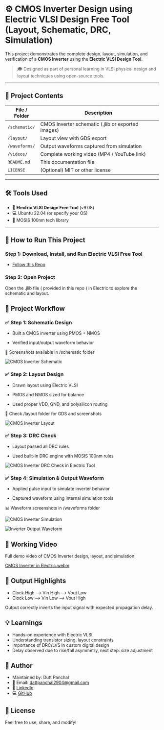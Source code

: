 # ⚙️ CMOS Inverter Design using Electric VLSI Design Free Tool (Layout, Schematic, DRC, Simulation)

This project demonstrates the complete design, layout, simulation, and verification of a **CMOS Inverter** using the **Electric VLSI Design Tool**.

> 🎓 Designed as part of personal learning in VLSI physical design and layout techniques using open-source tools.

---

## 📂 Project Contents

| File / Folder | Description |
|---------------|-------------|
| `/schematic/` | CMOS Inverter schematic (.jlib or exported images) |
| `/layout/` | Layout view with GDS export |
| `/waveforms/` | Output waveforms captured from simulation |
| `/videos/` | Complete working video (MP4 / YouTube link) |
| `README.md` | This documentation file |
| `LICENSE` | (Optional) MIT or other license |

---

## 🛠️ Tools Used

- 🧰 **Electric VLSI Design Free Tool** (v9.08)
- 💻 Ubuntu 22.04 (or specify your OS)
- 🧪 MOSIS 100nm tech library

---

## 🚀 How to Run This Project

### Step 1: Download, Install, and Run Electric VLSI Free Tool 

- [Follow this Repo](https://github.com/DuttPanchal04/electric-vlsi-design-free-tool-installation-guide)

### Step 2: Open Project

Open the .jlib file ( provided in this repo ) in Electric to explore the schematic and layout.

## 🧪 Project Workflow
### ✅ Step 1: Schematic Design
- Built a CMOS inverter using PMOS + NMOS

- Verified input/output waveform behavior

📸 Screenshots available in /schematic folder

![CMOS Inverter Schematic](https://github.com/user-attachments/assets/e0770b2c-3472-4037-9403-a40a050d12e2)

### ✅ Step 2: Layout Design
- Drawn layout using Electric VLSI

- PMOS and NMOS sized for balance

- Used proper VDD, GND, and polysilicon routing

📸 Check /layout folder for GDS and screenshots

![CMOS Inverter Layout](https://github.com/user-attachments/assets/87d04ce8-a673-4124-9465-66e11b4234bc)

### ✅ Step 3: DRC Check
- Layout passed all DRC rules

- Used built-in DRC engine with MOSIS 100nm rules

![CMOS Inverter DRC Check in Electric Tool](https://github.com/user-attachments/assets/d4b19aa9-8bbc-4b9a-bfc6-b5b2c5b61726)

### ✅ Step 4: Simulation & Output Waveform
- Applied pulse input to simulate inverter behavior

- Captured waveform using internal simulation tools

📊 Waveform screenshots in /waveforms folder

![CMOS Inverter Simulation](https://github.com/user-attachments/assets/be13b3ab-c046-4d73-8d67-b3d97a035ec9)

![Inverter Output Waveform](https://github.com/user-attachments/assets/36ab2bb8-a215-4554-9b4e-923d73e60ce4)

## 🎥 Working Video
Full demo video of CMOS Inverter design, layout, and simulation:

[CMOS Inverter in Electric.webm](https://github.com/user-attachments/assets/1e7eaf31-9050-4e7f-9181-584b6f3823f0)

## 📌 Output Highlights

- Clock High --> Vin High --> Vout Low
- Clock Low --> Vin Low --> Vout High

Output correctly inverts the input signal with expected propagation delay.

## 💡 Learnings
- Hands-on experience with Electric VLSI
- Understanding transistor sizing, layout constraints
- Importance of DRC/LVS in custom digital design
- Delay observed due to rise/fall asymmetry, next step: size adjustment

## 🧠 Author
- Maintained by: Dutt Panchal
- 🔗 Email: dattpanchal2904@gmail.com
- 🔗 [LinkedIn](https://www.linkedin.com/in/dattpanchal04/) 
- 💻 [GitHub](https://github.com/DuttPanchal04)

## 📜 License
Feel free to use, share, and modify!
